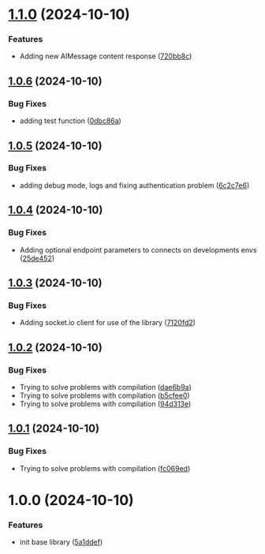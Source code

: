 # [1.1.0](https://github.com/mindney/nodejs/compare/v1.0.6...v1.1.0) (2024-10-10)


### Features

* Adding new AIMessage content response ([720bb8c](https://github.com/mindney/nodejs/commit/720bb8cc6facc14fd7602a0e33c44811b393bd1d))

## [1.0.6](https://github.com/mindney/nodejs/compare/v1.0.5...v1.0.6) (2024-10-10)


### Bug Fixes

* adding test function ([0dbc86a](https://github.com/mindney/nodejs/commit/0dbc86a7dc5a94bd55b99e71f3f16a5e6d7107b2))

## [1.0.5](https://github.com/mindney/nodejs/compare/v1.0.4...v1.0.5) (2024-10-10)


### Bug Fixes

* adding debug mode, logs and fixing authentication problem ([6c2c7e6](https://github.com/mindney/nodejs/commit/6c2c7e633d68f60710de890d4003ff1113baa763))

## [1.0.4](https://github.com/mindney/nodejs/compare/v1.0.3...v1.0.4) (2024-10-10)


### Bug Fixes

* Adding optional endpoint parameters to connects on developments envs ([25de452](https://github.com/mindney/nodejs/commit/25de4520d2404bae6f77a9914c89d8006bef19fb))

## [1.0.3](https://github.com/mindney/nodejs/compare/v1.0.2...v1.0.3) (2024-10-10)


### Bug Fixes

* Adding socket.io client for use of the library ([7120fd2](https://github.com/mindney/nodejs/commit/7120fd2a7667b2b38377e6680e383b4017b4d62a))

## [1.0.2](https://github.com/mindney/nodejs/compare/v1.0.1...v1.0.2) (2024-10-10)


### Bug Fixes

* Trying to solve problems with compilation ([dae6b9a](https://github.com/mindney/nodejs/commit/dae6b9a09e1a17b8ffc41ad86bf8d632f6f24dfb))
* Trying to solve problems with compilation ([b5cfee0](https://github.com/mindney/nodejs/commit/b5cfee0ebc45b7cc83c28bb58d04332b02ff38e9))
* Trying to solve problems with compilation ([94d313e](https://github.com/mindney/nodejs/commit/94d313e4e980f9662e7b494f2846d7ea55c49cf9))

## [1.0.1](https://github.com/mindney/nodejs/compare/v1.0.0...v1.0.1) (2024-10-10)


### Bug Fixes

* Trying to solve problems with compilation ([fc069ed](https://github.com/mindney/nodejs/commit/fc069edbd7dabf318c17ff315811fca8d1ffe8eb))

# 1.0.0 (2024-10-10)


### Features

* init base library ([5a1ddef](https://github.com/mindney/nodejs/commit/5a1ddeffa5347e9839c52279b42ebf1b2420cac6))
